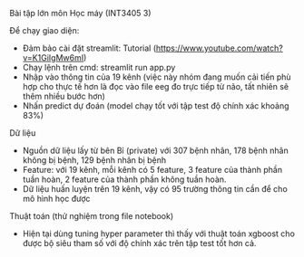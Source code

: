 Bài tập lớn môn Học máy (INT3405 3)

Để chạy giao diện:
- Đảm bảo cài đặt streamlit: Tutorial (https://www.youtube.com/watch?v=K1GiIgMw6mI)
- Chạy lệnh trên cmd: streamlit run app.py
- Nhập vào thông tin của 19 kênh (việc này nhóm đang muốn cải tiến phù hợp cho thực tế hơn là đọc vào file eeg đo trực tiếp từ não, tất nhiên sẽ thêm nhiều bước hơn)
- Nhấn predict dự đoán (model chạy tốt với tập test độ chính xác khoảng 83%)

Dữ liệu
- Nguồn dữ liệu lấy từ bên Bỉ (private) với 307 bệnh nhân, 178 bệnh nhân không bị bệnh, 129 bệnh nhân bị bệnh
- Feature: với 19 kênh, mỗi kênh có 5 feature, 3 feature của thành phần tuần hoàn, 2 feature của thành phần không tuần hoàn.
- Dữ liệu huấn luyện trên 19 kênh, vậy có 95 trường thông tin cần để cho mô hình học được

Thuật toán (thử nghiệm trong file notebook)
- Hiện tại dùng tuning hyper parameter thì thấy với thuật toán xgboost cho được bộ siêu tham số với độ chính xác trên tập test tốt hơn cả.
